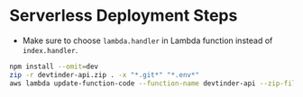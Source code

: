 # Serverless Deployment Steps

- Make sure to choose `lambda.handler` in Lambda function instead of `index.handler`.

```sh
npm install --omit=dev
zip -r devtinder-api.zip . -x "*.git*" "*.env*"
aws lambda update-function-code --function-name devtinder-api --zip-file fileb://devtinder-api.zip
```

